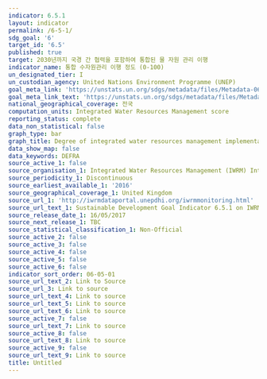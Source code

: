 ```yaml
---
indicator: 6.5.1
layout: indicator
permalink: /6-5-1/
sdg_goal: '6'
target_id: '6.5'
published: true
target: 2030년까지 국경 간 협력을 포함하여 통합된 물 자원 관리 이행
indicator_name: 통합 수자원관리 이행 정도 (0-100)
un_designated_tier: I
un_custodian_agency: United Nations Environment Programme (UNEP)
goal_meta_link: 'https://unstats.un.org/sdgs/metadata/files/Metadata-06-05-01.pdf'
goal_meta_link_text: 'https://unstats.un.org/sdgs/metadata/files/Metadata-06-05-01.pdf'
national_geographical_coverage: 전국
computation_units: Integrated Water Resources Management score
reporting_status: complete
data_non_statistical: false
graph_type: bar
graph_title: Degree of integrated water resources management implementation (%)
data_show_map: false
data_keywords: DEFRA
source_active_1: false
source_organisation_1: Integrated Water Resources Management (IWRM) International
source_periodicity_1: Discontinuous
source_earliest_available_1: '2016'
source_geographical_coverage_1: United Kingdom
source_url_1: 'http://iwrmdataportal.unepdhi.org/iwrmmonitoring.html'
source_url_text_1: Sustainable Development Goal Indicator 6.5.1 on IWRM
source_release_date_1: 16/05/2017
source_next_release_1: TBC
source_statistical_classification_1: Non-Official
source_active_2: false
source_active_3: false
source_active_4: false
source_active_5: false
source_active_6: false
indicator_sort_order: 06-05-01
source_url_text_2: Link to Source
source_url_3: Link to source
source_url_text_4: Link to source
source_url_text_5: Link to source
source_url_text_6: Link to source
source_active_7: false
source_url_text_7: Link to source
source_active_8: false
source_url_text_8: Link to source
source_active_9: false
source_url_text_9: Link to source
title: Untitled
---
```

